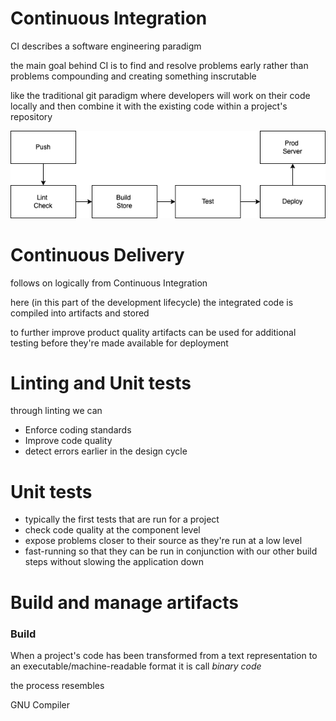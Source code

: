 # Continuous Integration

CI describes a software engineering paradigm

the main goal behind CI is to find and resolve problems early rather than problems compounding and creating something inscrutable 

like the traditional git paradigm where developers will work on their code locally and then combine it with the existing code within a project's repository 

![Continuous Integration](ci.png)

# Continuous Delivery

follows on logically from Continuous Integration

here (in this part of the development lifecycle) the integrated code is compiled into artifacts and stored 

to further improve product quality artifacts can be used for additional testing before they're made available for deployment 

# Linting and Unit tests 
through linting we can 
* Enforce coding standards 
* Improve code quality
* detect errors earlier in the design cycle 

# Unit tests 
* typically the first tests that are run for a project
* check code quality at the component level 
* expose problems closer to their source as they're run at a low level 
* fast-running so that they can be run in conjunction with our other build steps without slowing the application down 

# Build and manage artifacts

### Build
 
When a project's code has been transformed from a text representation to an executable/machine-readable format it is call _binary code_ 

the process resembles 

GNU Compiler